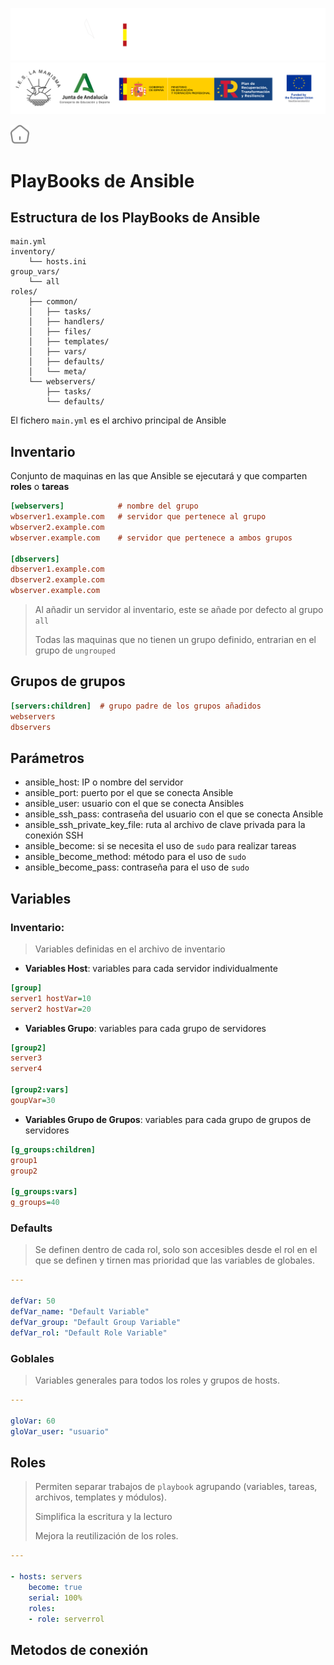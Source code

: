 ![](https://github.com/jcorvid509/.resGen/blob/main/_bannerD.png#gh-dark-mode-only)
![](https://github.com/jcorvid509/.resGen/blob/main/_bannerL.png#gh-light-mode-only)

<a href="/README.md"><img src="https://github.com/jcorvid509/.resGen/blob/main/_home.svg" width="30"></a>

# PlayBooks de Ansible

## Estructura de los PlayBooks de Ansible

```plaintext
main.yml
inventory/
    └── hosts.ini
group_vars/
    └── all
roles/
    ├── common/
    │   ├── tasks/
    │   ├── handlers/
    │   ├── files/
    │   ├── templates/
    │   ├── vars/
    │   ├── defaults/
    │   └── meta/
    └── webservers/
        ├── tasks/
        └── defaults/
```

El fichero `main.yml` es el archivo principal de Ansible

## Inventario

Conjunto de maquinas en las que Ansible se ejecutará y que comparten **roles** o **tareas**

```ini
[webservers]            # nombre del grupo
wbserver1.example.com   # servidor que pertenece al grupo
wbserver2.example.com
wbserver.example.com    # servidor que pertenece a ambos grupos

[dbservers]
dbserver1.example.com
dbserver2.example.com
wbserver.example.com
```

> Al añadir un servidor al inventario, este se añade por defecto al grupo `all`
>
> Todas las maquinas que no tienen un grupo definido, entrarian en el grupo de `ungrouped` 

## Grupos de grupos

```ini
[servers:children]  # grupo padre de los grupos añadidos
webservers
dbservers
```

## Parámetros

- ansible_host: IP o nombre del servidor
- ansible_port: puerto por el que se conecta Ansible
- ansible_user: usuario con el que se conecta Ansibles
- ansible_ssh_pass: contraseña del usuario con el que se conecta Ansible
- ansible_ssh_private_key_file: ruta al archivo de clave privada para la conexión SSH
- ansible_become: si se necesita el uso de `sudo` para realizar tareas
- ansible_become_method: método para el uso de `sudo`
- ansible_become_pass: contraseña para el uso de `sudo`

## Variables

### Inventario:

> Variables definidas en el archivo de inventario

- **Variables Host**: variables para cada servidor individualmente

```ini
[group]
server1 hostVar=10
server2 hostVar=20
```

- **Variables Grupo**: variables para cada grupo de servidores

```ini
[group2]
server3
server4

[group2:vars]
goupVar=30
```

- **Variables Grupo de Grupos**: variables para cada grupo de grupos de servidores
  
```ini
[g_groups:children]
group1
group2

[g_groups:vars]
g_groups=40
```

### Defaults

> Se definen dentro de cada rol, solo son accesibles desde el rol en el que se definen y tirnen mas prioridad que las variables de globales.

```yaml
---

defVar: 50
defVar_name: "Default Variable"
defVar_group: "Default Group Variable"
defVar_rol: "Default Role Variable"
```

### Goblales

> Variables generales para todos los roles y grupos de hosts.

```yaml
---

gloVar: 60
gloVar_user: "usuario"
```

## Roles

> Permiten separar trabajos de `playbook` agrupando (variables, tareas, archivos, templates y módulos).
> 
> Simplifica la escritura y la lecturo
> 
> Mejora la reutilización de los roles.

```yaml
---

- hosts: servers
    become: true
    serial: 100%
    roles:
    - role: serverrol
```

## Metodos de conexión